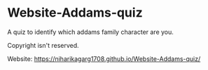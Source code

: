 # Website-Addams-quiz
A quiz to identify which addams family character are you.

Copyright isn't reserved.


Website: https://niharikagarg1708.github.io/Website-Addams-quiz/